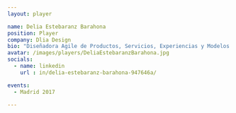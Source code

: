 ```yaml
---
layout: player

name: Delia Estebaranz Barahona
position: Player
company: Dlia Design
bio: "Diseñadora Agile de Productos, Servicios, Experiencias y Modelos de Negocio | Formadora"
avatar: /images/players/DeliaEstebaranzBarahona.jpg
socials:
  - name: linkedin
    url : in/delia-estebaranz-barahona-947646a/

events:
  - Madrid 2017

---
```

